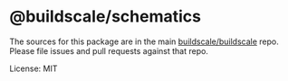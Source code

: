@buildscale/schematics
=======

The sources for this package are in the main [buildscale/buildscale](https://github.com/buildscale/buildscale) repo. Please file issues and pull requests against that repo.

License: MIT
